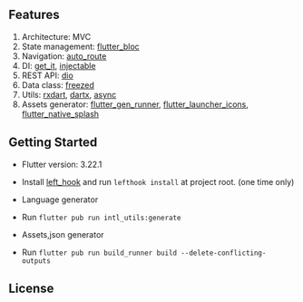 ## Features

1. Architecture: MVC
2. State management: [flutter_bloc](https://pub.dev/packages/flutter_bloc)
3. Navigation: [auto_route](https://pub.dev/packages/auto_route)
4. DI: [get_it](https://pub.dev/packages/get_it), [injectable](https://pub.dev/packages/injectable)
5. REST API: [dio](https://pub.dev/packages/dio)
6. Data class: [freezed](https://pub.dev/packages/freezed)
7. Utils: [rxdart](https://pub.dev/packages/rxdart), [dartx](https://pub.dev/packages/dartx), [async](https://pub.dev/packages/async)
8. Assets generator: [flutter_gen_runner](https://pub.dev/packages/flutter_gen_runner), [flutter_launcher_icons](https://pub.dev/packages/flutter_launcher_icons), [flutter_native_splash](https://pub.dev/packages/flutter_native_splash)


## Getting Started
- Flutter version: 3.22.1
- Install [left_hook](https://github.com/evilmartians/lefthook) and run `lefthook install` at project root. (one time only)
- Language generator
- Run `flutter pub run intl_utils:generate`

- Assets,json generator
- Run `flutter pub run build_runner build --delete-conflicting-outputs`


## License
